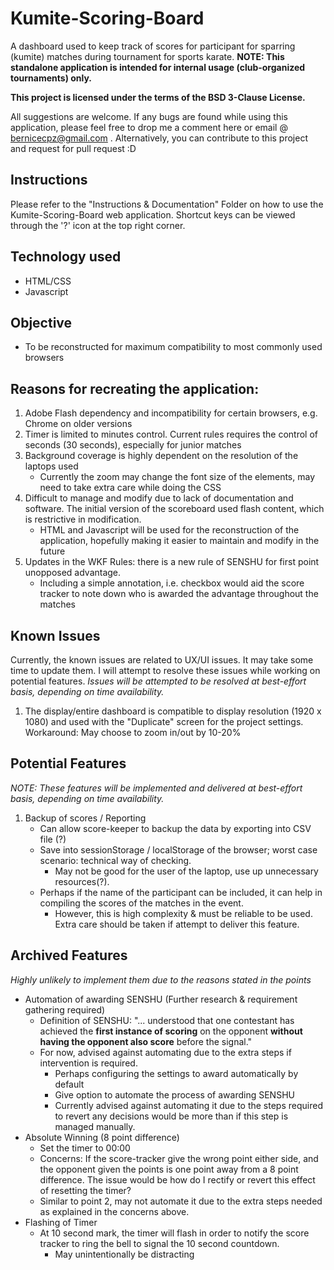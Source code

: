 # Kumite-Scoring-Board
A dashboard used to keep track of scores for participant for sparring (kumite) matches during tournament for sports karate.
**NOTE: This standalone application is intended for internal usage (club-organized tournaments) only.**

**This project is licensed under the terms of the BSD 3-Clause License.**

All suggestions are welcome. If any bugs are found while using this application, please feel free to drop me a comment here or email @ bernicecpz@gmail.com . Alternatively, you can contribute to this project and request for pull request :D

## Instructions
Please refer to the "Instructions & Documentation" Folder on how to use the Kumite-Scoring-Board web application. Shortcut keys can be viewed through the '?' icon at the top right corner.

## Technology used
- HTML/CSS
- Javascript

## Objective
- To be reconstructed for maximum compatibility to most commonly used browsers

## Reasons for recreating the application:
1. Adobe Flash dependency and incompatibility for certain browsers, e.g. Chrome on older versions
2. Timer is limited to minutes control. Current rules requires the control of seconds (30 seconds), especially for junior matches
3. Background coverage is highly dependent on the resolution of the laptops used
    - Currently the zoom may change the font size of the elements, may need to take extra care while doing the CSS
4. Difficult to manage and modify due to lack of documentation and software. The initial version of the scoreboard used flash content, which is restrictive in modification.
    - HTML and Javascript will be used for the reconstruction of the application, hopefully making it easier to maintain and modify in the future
5. Updates in the WKF Rules: there is a new rule of SENSHU for first point unopposed advantage.
    - Including a simple annotation, i.e. checkbox would aid the score tracker to note down who is awarded the advantage throughout the matches

## Known Issues
Currently, the known issues are related to UX/UI issues. It may take some time to update them. I will attempt to resolve these issues while working on potential features. 
*Issues will be attempted to be resolved at best-effort basis, depending on time availability.*

1. The display/entire dashboard is compatible to display resolution (1920 x 1080) and used with the "Duplicate" screen for the project settings.  
Workaround: May choose to zoom in/out by 10-20%

## Potential Features
*NOTE: These features will be implemented and delivered at best-effort basis, depending on time availability.*
1. Backup of scores / Reporting
    - Can allow score-keeper to backup the data by exporting into CSV file (?)
    - Save into sessionStorage / localStorage of the browser; worst case scenario: technical way of checking. 
        - May not be good for the user of the laptop, use up unnecessary resources(?). 
    - Perhaps if the name of the participant can be included, it can help in compiling the scores of the matches in the event. 
        - However, this is high complexity & must be reliable to be used. Extra care should be taken if attempt to deliver this feature. 

## Archived Features
*Highly unlikely to implement them due to the reasons stated in the points*
- Automation of awarding SENSHU (Further research & requirement gathering required)
    - Definition of SENSHU: "... understood that one contestant has achieved the **first instance of scoring** on the opponent **without having the opponent also score** before the signal."
    - For now, advised against automating due to the extra steps if intervention is required.
      - Perhaps configuring the settings to award automatically by default
      - Give option to automate the process of awarding SENSHU
      - Currently advised against automating it due to the steps required to revert any decisions would be more than if this step is managed manually.
- Absolute Winning (8 point difference)
    - Set the timer to 00:00
    - Concerns: If the score-tracker give the wrong point either side, and the opponent given the points is one point away from a 8 point difference. The issue would be how do I rectify or revert this effect of resetting the timer? 
    - Similar to point 2, may not automate it due to the extra steps needed as explained in the concerns above.
- Flashing of Timer
    - At 10 second mark, the timer will flash in order to notify the score tracker to ring the bell to signal the 10 second countdown.  
        - May unintentionally be distracting
